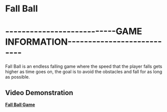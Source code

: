 # Fall Ball


#                                         ---------------------------GAME INFORMATION---------------------------

Fall Ball is an endless falling game where the speed that the player falls gets higher as time goes on, the goal is to avoid the obstacles and fall for as long as possible.


  ##                                                              Video Demonstration
  
  **[Fall Ball Game](https://youtu.be/uan0Fn-ANrk)**   
